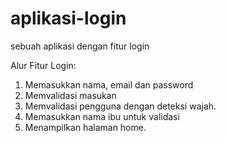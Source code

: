 # aplikasi-login
sebuah aplikasi dengan fitur login

Alur Fitur Login:
1. Memasukkan nama, email dan password
2. Memvalidasi masukan
3. Memvalidasi pengguna dengan deteksi wajah.
4. Memasukkan nama ibu untuk validasi
5. Menampilkan halaman home.
